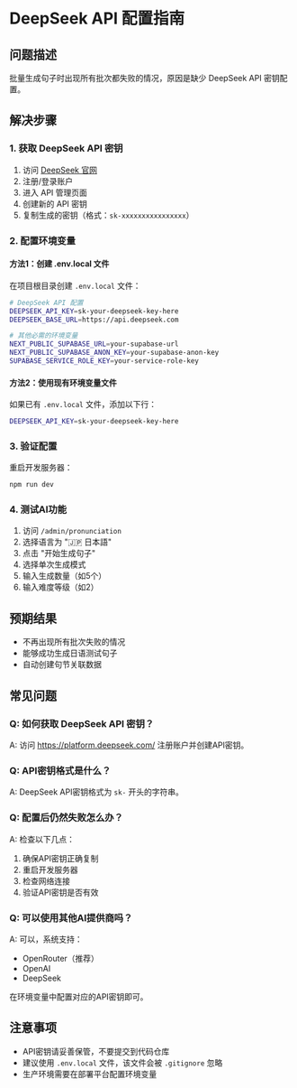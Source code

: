 # DeepSeek API 配置指南

## 问题描述

批量生成句子时出现所有批次都失败的情况，原因是缺少 DeepSeek API 密钥配置。

## 解决步骤

### 1. 获取 DeepSeek API 密钥

1. 访问 [DeepSeek 官网](https://platform.deepseek.com/)
2. 注册/登录账户
3. 进入 API 管理页面
4. 创建新的 API 密钥
5. 复制生成的密钥（格式：`sk-xxxxxxxxxxxxxxxx`）

### 2. 配置环境变量

#### 方法1：创建 .env.local 文件

在项目根目录创建 `.env.local` 文件：

```bash
# DeepSeek API 配置
DEEPSEEK_API_KEY=sk-your-deepseek-key-here
DEEPSEEK_BASE_URL=https://api.deepseek.com

# 其他必需的环境变量
NEXT_PUBLIC_SUPABASE_URL=your-supabase-url
NEXT_PUBLIC_SUPABASE_ANON_KEY=your-supabase-anon-key
SUPABASE_SERVICE_ROLE_KEY=your-service-role-key
```

#### 方法2：使用现有环境变量文件

如果已有 `.env.local` 文件，添加以下行：

```bash
DEEPSEEK_API_KEY=sk-your-deepseek-key-here
```

### 3. 验证配置

重启开发服务器：

```bash
npm run dev
```

### 4. 测试AI功能

1. 访问 `/admin/pronunciation`
2. 选择语言为 "🇯🇵 日本語"
3. 点击 "开始生成句子"
4. 选择单次生成模式
5. 输入生成数量（如5个）
6. 输入难度等级（如2）

## 预期结果

- 不再出现所有批次失败的情况
- 能够成功生成日语测试句子
- 自动创建句节关联数据

## 常见问题

### Q: 如何获取 DeepSeek API 密钥？
A: 访问 https://platform.deepseek.com/ 注册账户并创建API密钥。

### Q: API密钥格式是什么？
A: DeepSeek API密钥格式为 `sk-` 开头的字符串。

### Q: 配置后仍然失败怎么办？
A: 检查以下几点：
1. 确保API密钥正确复制
2. 重启开发服务器
3. 检查网络连接
4. 验证API密钥是否有效

### Q: 可以使用其他AI提供商吗？
A: 可以，系统支持：
- OpenRouter（推荐）
- OpenAI
- DeepSeek

在环境变量中配置对应的API密钥即可。

## 注意事项

- API密钥请妥善保管，不要提交到代码仓库
- 建议使用 `.env.local` 文件，该文件会被 `.gitignore` 忽略
- 生产环境需要在部署平台配置环境变量

